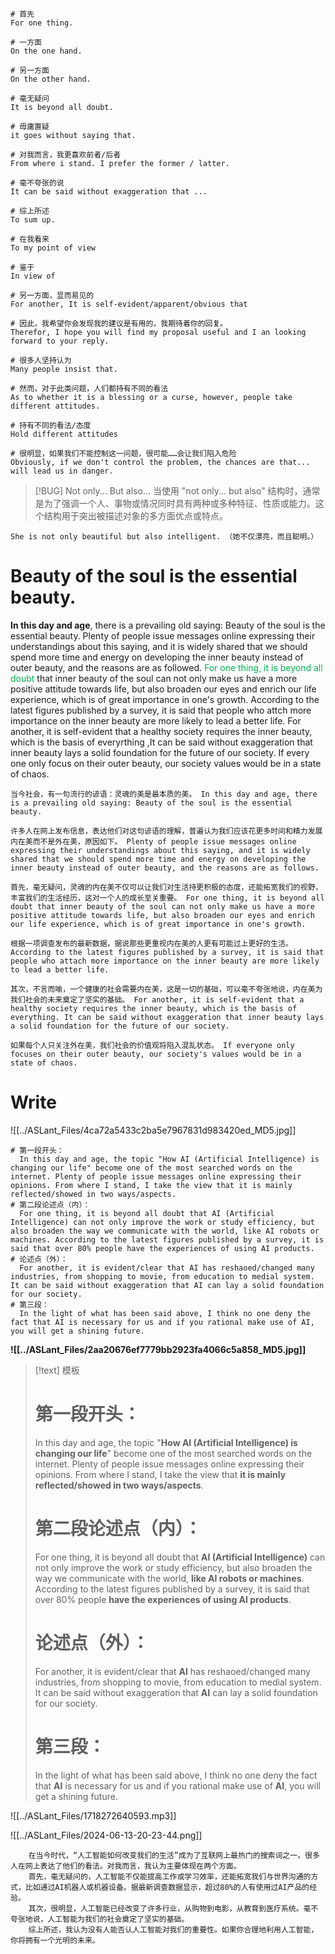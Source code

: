 
```ENGLISH
# 首先
For one thing.

# 一方面
On the one hand.

# 另一方面
On the other hand.

# 毫无疑问
It is beyond all doubt.

# 毋庸置疑
it goes without saying that.

# 对我而言，我更喜欢前者/后者
From where i stand. I prefer the former / latter.

# 毫不夸张的说
It can be said without exaggeration that ...

# 综上所述
To sum up.

# 在我看来
To my point of view

# 鉴于
In view of

# 另一方面，显而易见的
For another, It is self-evident/apparent/obvious that

# 因此，我希望你会发现我的建议是有用的，我期待着你的回复。
Therefor, I hope you will find my proposal useful and I an looking forward to your reply.

# 很多人坚持认为
Many people insist that.

# 然而，对于此类问题，人们都持有不同的看法
As to whether it is a blessing or a curse, however, people take different attitudes.

# 持有不同的看法/态度
Hold different attitudes

# 很明显，如果我们不能控制这一问题，很可能……会让我们陷入危险
Obviously, if we don't control the problem, the chances are that... will lead us in danger.
```

> [!BUG] Not only... But also...
当使用 "not only... but also" 结构时，通常是为了强调一个人、事物或情况同时具有两种或多种特征、性质或能力。这个结构用于突出被描述对象的多方面优点或特点。

```ENGLISH
She is not only beautiful but also intelligent. （她不仅漂亮，而且聪明。）
```

# Beauty of the soul is the essential beauty.

**In this day and age**, there is a prevailing old saying: Beauty of the soul is the essential beauty. Plenty of people issue messages online expressing their understandings about this saying, and it is widely shared that we should spend more time and energy on developing the inner beauty instead of outer beauty, and the reasons are as followed.
<font color="#00b050">For one thing, it is beyond all doubt</font> that inner beauty of the soul can not only make us have a more positive attitude towards life, but also broaden our eyes and enrich our life experience, which is of great importance in one's growth.  According to the latest figures published by a survey, it is said that people who attch more importance on the inner beauty are more likely to lead a better life.
For another, it is self-evident that a healthy society requires the inner beauty, which is the basis of everyrthing ,It can be said without exaggeration that inner beauty lays a solid foundation for the future of our society. If every one only focus on their outer beauty, our society values would be in a state of chaos.


```text
当今社会，有一句流行的谚语：灵魂的美是最本质的美。 In this day and age, there is a prevailing old saying: Beauty of the soul is the essential beauty.

许多人在网上发布信息，表达他们对这句谚语的理解，普遍认为我们应该花更多时间和精力发展内在美而不是外在美，原因如下。 Plenty of people issue messages online expressing their understandings about this saying, and it is widely shared that we should spend more time and energy on developing the inner beauty instead of outer beauty, and the reasons are as follows.

首先，毫无疑问，灵魂的内在美不仅可以让我们对生活持更积极的态度，还能拓宽我们的视野，丰富我们的生活经历，这对一个人的成长至关重要。 For one thing, it is beyond all doubt that inner beauty of the soul can not only make us have a more positive attitude towards life, but also broaden our eyes and enrich our life experience, which is of great importance in one's growth.

根据一项调查发布的最新数据，据说那些更重视内在美的人更有可能过上更好的生活。 According to the latest figures published by a survey, it is said that people who attach more importance on the inner beauty are more likely to lead a better life.

其次，不言而喻，一个健康的社会需要内在美，这是一切的基础，可以毫不夸张地说，内在美为我们社会的未来奠定了坚实的基础。 For another, it is self-evident that a healthy society requires the inner beauty, which is the basis of everything. It can be said without exaggeration that inner beauty lays a solid foundation for the future of our society.

如果每个人只关注外在美，我们社会的价值观将陷入混乱状态。 If everyone only focuses on their outer beauty, our society's values would be in a state of chaos.
```

# Write
![[../ASLant_Files/4ca72a5433c2ba5e7967831d983420ed_MD5.jpg]]

```text
# 第一段开头：
  In this day and age, the topic "How AI (Artificial Intelligence) is changing our life" become one of the most searched words on the internet. Plenty of people issue messages online expressing their opinions. From where I stand, I take the view that it is mainly reflected/showed in two ways/aspects.
# 第二段论述点（内）：
  For one thing, it is beyond all doubt that AI (Artificial Intelligence) can not only improve the work or study efficiency, but also broaden the way we communicate with the world, like AI robots or machines. According to the latest figures published by a survey, it is said that over 80% people have the experiences of using AI products.
# 论述点（外）：
  For another, it is evident/clear that AI has reshaoed/changed many industries, from shopping to movie, from education to medial system. It can be said without exaggeration that AI can lay a solid foundation for our society.
# 第三段：
  In the light of what has been said above, I think no one deny the fact that AI is necessary for us and if you rational make use of AI, you will get a shining future.
```

**![[../ASLant_Files/2aa20676ef7779bb2923fa4066c5a858_MD5.jpg]]**

> [!text] 模板
> # 第一段开头：
>   In this day and age, the topic "**How AI (Artificial Intelligence) is changing our life**" become one of the most searched words on the internet. Plenty of people issue messages online expressing their opinions. From where I stand, I take the view that **it is mainly reflected/showed in two ways/aspects**.
> # 第二段论述点（内）：
>   For one thing, it is beyond all doubt that **AI (Artificial Intelligence)** can not only improve the work or study efficiency, but also broaden the way we communicate with the world, **like AI robots or machines**. According to the latest figures published by a survey, it is said that over 80% people **have the experiences of using AI products**.
> # 论述点（外）：
>   For another, it is evident/clear that **AI** has reshaoed/changed many industries, from shopping to movie, from education to medial system. It can be said without exaggeration that **AI** can lay a solid foundation for our society.
> # 第三段：
>   In the light of what has been said above, I think no one deny the fact that **AI** is necessary for us and if you rational make use of **AI**, you will get a shining future.
>   
![[../ASLant_Files/1718272640593.mp3]]

![[../ASLant_Files/2024-06-13-20-23-44.png]]

```text
    在当今时代，“人工智能如何改变我们的生活”成为了互联网上最热门的搜索词之一。很多人在网上表达了他们的看法。对我而言，我认为主要体现在两个方面。
    首先，毫无疑问的，人工智能不仅能提高工作或学习效率，还能拓宽我们与世界沟通的方式，比如通过AI机器人或机器设备。据最新调查数据显示，超过80%的人有使用过AI产品的经验。
    其次，很明显，人工智能已经改变了许多行业，从购物到电影，从教育到医疗系统。毫不夸张地说，人工智能为我们的社会奠定了坚实的基础。
    综上所述，我认为没有人能否认人工智能对我们的重要性。如果你合理地利用人工智能，你将拥有一个光明的未来。
```

